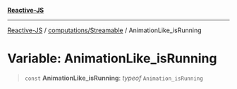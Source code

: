 [**Reactive-JS**](../../../README.md)

***

[Reactive-JS](../../../README.md) / [computations/Streamable](../README.md) / AnimationLike\_isRunning

# Variable: AnimationLike\_isRunning

> `const` **AnimationLike\_isRunning**: *typeof* `Animation_isRunning`
